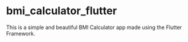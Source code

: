# bmi_calculator_flutter
This is a simple and beautiful BMI Calculator app made using the Flutter Framework.
